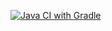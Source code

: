 [![Java CI with Gradle](https://github.com/KleoVor/DZ3_Postman_Echo/actions/workflows/gradle.yml/badge.svg)](https://github.com/KleoVor/DZ3_Postman_Echo/actions/workflows/gradle.yml)
